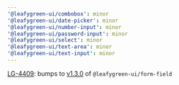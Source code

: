 ```yaml
---
'@leafygreen-ui/combobox': minor
'@leafygreen-ui/date-picker': minor
'@leafygreen-ui/number-input': minor
'@leafygreen-ui/password-input': minor
'@leafygreen-ui/select': minor
'@leafygreen-ui/text-area': minor
'@leafygreen-ui/text-input': minor
---
```


[LG-4409](https://jira.mongodb.org/browse/LG-4409): bumps to [v1.3.0](https://github.com/mongodb/leafygreen-ui/blob/c70072026333fabeec21e00c93d3f1eb48bf4c3b/packages/form-field/CHANGELOG.md#130) of `@leafygreen-ui/form-field`
